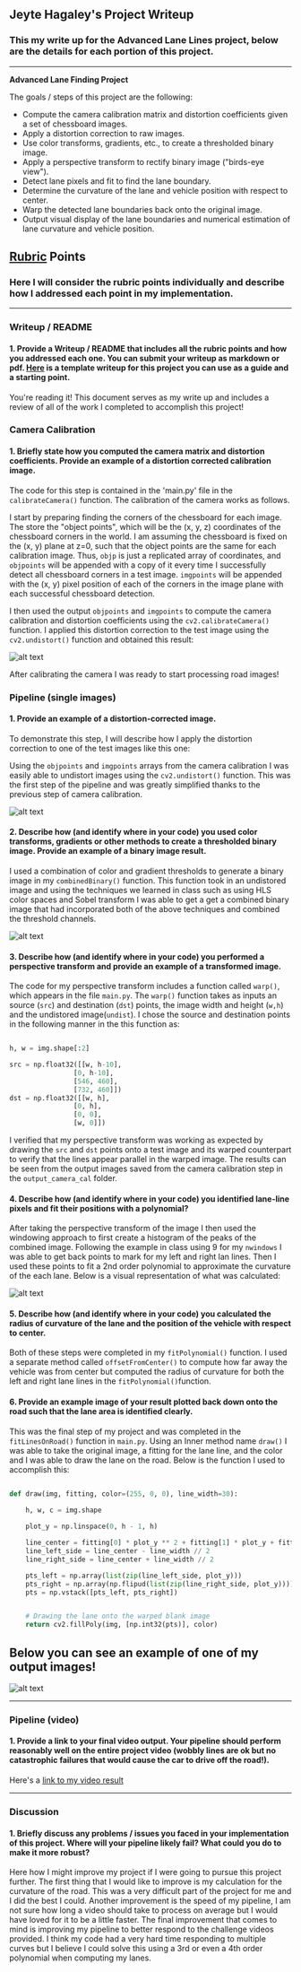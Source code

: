 ## Jeyte Hagaley's Project Writeup

### This my write up for the Advanced Lane Lines project, below are the details for each portion of this project.

---

**Advanced Lane Finding Project**

The goals / steps of this project are the following:

* Compute the camera calibration matrix and distortion coefficients given a set of chessboard images.
* Apply a distortion correction to raw images.
* Use color transforms, gradients, etc., to create a thresholded binary image.
* Apply a perspective transform to rectify binary image ("birds-eye view").
* Detect lane pixels and fit to find the lane boundary.
* Determine the curvature of the lane and vehicle position with respect to center.
* Warp the detected lane boundaries back onto the original image.
* Output visual display of the lane boundaries and numerical estimation of lane curvature and vehicle position.

[//]: # (Image References)

[image1]: ./examples/undistort_output.png "Undistorted"
[image2]: ./test_images/test1.jpg "Road Transformed"
[image3]: ./examples/binary_combo_example.jpg "Binary Example"
[image4]: ./examples/warped_straight_lines.jpg "Warp Example"
[image5]: ./examples/color_fit_lines.jpg "Fit Visual"
[image6]: ./output_images/test3.jpg "Output"
[video1]: ./output_videos/project_video.mp4 "Video"

## [Rubric](https://review.udacity.com/#!/rubrics/571/view) Points

### Here I will consider the rubric points individually and describe how I addressed each point in my implementation.  

---

### Writeup / README

#### 1. Provide a Writeup / README that includes all the rubric points and how you addressed each one.  You can submit your writeup as markdown or pdf.  [Here](https://github.com/udacity/CarND-Advanced-Lane-Lines/blob/master/writeup_template.md) is a template writeup for this project you can use as a guide and a starting point.  

You're reading it! This document serves as my write up and includes a review of all of the work I completed to accomplish this project!

### Camera Calibration

#### 1. Briefly state how you computed the camera matrix and distortion coefficients. Provide an example of a distortion corrected calibration image.

The code for this step is contained in the 'main.py' file in the `calibrateCamera()` function. The calibration of the camera works as follows.   

I start by preparing finding the corners of the chessboard for each image. The store the "object points", which will be the (x, y, z) coordinates of the chessboard corners in the world. I am assuming the chessboard is fixed on the (x, y) plane at z=0, such that the object points are the same for each calibration image.  Thus, `objp` is just a replicated array of coordinates, and `objpoints` will be appended with a copy of it every time I successfully detect all chessboard corners in a test image.  `imgpoints` will be appended with the (x, y) pixel position of each of the corners in the image plane with each successful chessboard detection.  

I then used the output `objpoints` and `imgpoints` to compute the camera calibration and distortion coefficients using the `cv2.calibrateCamera()` function.  I applied this distortion correction to the test image using the `cv2.undistort()` function and obtained this result: 

![alt text][image1]

After calibrating the camera I was ready to start processing road images!

### Pipeline (single images)

#### 1. Provide an example of a distortion-corrected image.

To demonstrate this step, I will describe how I apply the distortion correction to one of the test images like this one:

Using the `objpoints` and `imgpoints` arrays from the camera calibration I was easily able to undistort images using the `cv2.undistort()` function. This was the first step of the pipeline and was greatly simplified thanks to the previous step of camera calibration. 

![alt text][image2]

#### 2. Describe how (and identify where in your code) you used color transforms, gradients or other methods to create a thresholded binary image.  Provide an example of a binary image result.

I used a combination of color and gradient thresholds to generate a binary image in my `combinedBinary()` function. This function took in an undistored image and using the techniques we learned in class such as using HLS color spaces and Sobel transform I was able to get a get a combined binary image that had incorporated both of the above techniques and combined the threshold channels.

![alt text][image3]

#### 3. Describe how (and identify where in your code) you performed a perspective transform and provide an example of a transformed image.

The code for my perspective transform includes a function called `warp()`, which appears in the file `main.py`. The `warp()` function takes as inputs an source (`src`) and destination (`dst`) points, the image width and height (`w,h`) and the undistored image(`undist`). I chose the source and destination points in the following manner in the this function as:

```python

h, w = img.shape[:2]

src = np.float32([[w, h-10],    
                [0, h-10],    
                [546, 460],   
                [732, 460]])  
dst = np.float32([[w, h],       
                [0, h],       
                [0, 0],       
                [w, 0]]) 
```

I verified that my perspective transform was working as expected by drawing the `src` and `dst` points onto a test image and its warped counterpart to verify that the lines appear parallel in the warped image. The results can be seen from the output images saved from the camera calibration step in the `output_camera_cal` folder.



#### 4. Describe how (and identify where in your code) you identified lane-line pixels and fit their positions with a polynomial?

After taking the perspective transform of the image I then used  the windowing approach to first create a histogram of the peaks of the combined image. Following the example in class using 9 for my `nwindows` I was able to get back points to mark for my left and right lan lines. Then I used these points to fit a 2nd order polynomial to approximate the curvature of the each lane. Below is a visual representation of what was calculated:

![alt text][image5]

#### 5. Describe how (and identify where in your code) you calculated the radius of curvature of the lane and the position of the vehicle with respect to center.

Both of these steps were completed in my `fitPolynomial()` function. I used a separate method called `offsetFromCenter()` to compute how far away the vehicle was from center but computed the radius of curvature for both the left and right lane lines in the `fitPolynomial()`function.

#### 6. Provide an example image of your result plotted back down onto the road such that the lane area is identified clearly.

This was the final step of my project and was completed in the `fitLinesOnRoad()` function in `main.py`. Using an Inner method name `draw()` I was able to take the original image, a fitting for the lane line, and the color and I was able to draw the lane on the road. Below is the function I used to accomplish this:

```python

def draw(img, fitting, color=(255, 0, 0), line_width=30):
       
    h, w, c = img.shape

    plot_y = np.linspace(0, h - 1, h)

    line_center = fitting[0] * plot_y ** 2 + fitting[1] * plot_y + fitting[2]
    line_left_side = line_center - line_width // 2
    line_right_side = line_center + line_width // 2

    pts_left = np.array(list(zip(line_left_side, plot_y)))
    pts_right = np.array(np.flipud(list(zip(line_right_side, plot_y))))
    pts = np.vstack([pts_left, pts_right])


    # Drawing the lane onto the warped blank image
    return cv2.fillPoly(img, [np.int32(pts)], color)
```


## Below you can see an example of one of my output images!
![alt text][image6]

---

### Pipeline (video)

#### 1. Provide a link to your final video output.  Your pipeline should perform reasonably well on the entire project video (wobbly lines are ok but no catastrophic failures that would cause the car to drive off the road!).

Here's a [link to my video result][video1]

---

### Discussion

#### 1. Briefly discuss any problems / issues you faced in your implementation of this project.  Where will your pipeline likely fail?  What could you do to make it more robust?

Here how I might improve my project if I were going to pursue this project further. The first thing that I would like to improve is my calculation for the curvature of the road. This was a very difficult part of the project for me and I did the best I could. Another improvement is the speed of my pipeline, I am not sure how long a video should take to process on average but I would have loved for it to be a little faster. The final improvement that comes to mind is improving my pipeline to better respond to the challenge videos provided. I think my code had a very hard time responding to multiple curves but I believe I could solve this using a 3rd or even a 4th order polynomial when computing my lanes. 
